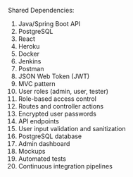 Shared Dependencies:

1. Java/Spring Boot API
2. PostgreSQL
3. React
4. Heroku
5. Docker
6. Jenkins
7. Postman
8. JSON Web Token (JWT)
9. MVC pattern
10. User roles (admin, user, tester)
11. Role-based access control
12. Routes and controller actions
13. Encrypted user passwords
14. API endpoints
15. User input validation and sanitization
16. PostgreSQL database
17. Admin dashboard
18. Mockups
19. Automated tests
20. Continuous integration pipelines